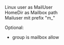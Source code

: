 Linux user as MailUser  
HomeDir as Mailbox path  
Mailuser mit prefix "m_"  
  
Optional:  
*  group is mailbox allow